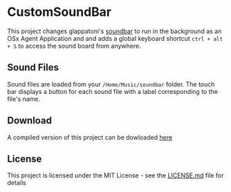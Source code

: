 # CustomSoundBar

This project changes glappatoni's [soundbar](https://github.com/glappatoni/soundbar) to run in the background as an OSx Agent Application and and adds a global keyboard shortcut `ctrl + alt + S` to access the sound board from anywhere.

## Sound Files

Sound files are loaded from your  `/Home/Music/soundbar`  folder. The touch bar displays a button for each sound file with a label corresponding to the file's name.

## Download

A compiled version of this project can be dowloaded [here](#)

## License

This project is licensed under the MIT License - see the [LICENSE.md](LICENSE.md) file for details
